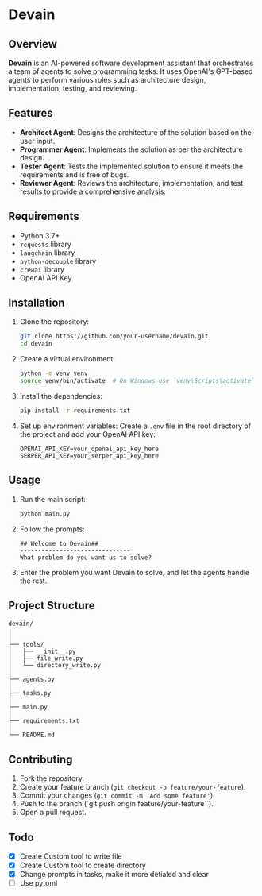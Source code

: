 
# Devain

## Overview

**Devain** is an AI-powered software development assistant that orchestrates a team of agents to solve programming tasks. It uses OpenAI's GPT-based agents to perform various roles such as architecture design, implementation, testing, and reviewing.

## Features

- **Architect Agent**: Designs the architecture of the solution based on the user input.
- **Programmer Agent**: Implements the solution as per the architecture design.
- **Tester Agent**: Tests the implemented solution to ensure it meets the requirements and is free of bugs.
- **Reviewer Agent**: Reviews the architecture, implementation, and test results to provide a comprehensive analysis.

## Requirements

- Python 3.7+
- `requests` library
- `langchain` library
- `python-decouple` library
- `crewai` library
- OpenAI API Key

## Installation

1. Clone the repository:
    ```sh
    git clone https://github.com/your-username/devain.git
    cd devain
    ```

2. Create a virtual environment:
    ```sh
    python -m venv venv
    source venv/bin/activate  # On Windows use `venv\Scripts\activate`
    ```

3. Install the dependencies:
    ```sh
    pip install -r requirements.txt
    ```

4. Set up environment variables:
    Create a `.env` file in the root directory of the project and add your OpenAI API key:
    ```env
    OPENAI_API_KEY=your_openai_api_key_here
    SERPER_API_KEY=your_serper_api_key_here
    ```

## Usage

1. Run the main script:
    ```sh
    python main.py
    ```

2. Follow the prompts:
    ```text
    ## Welcome to Devain##
    -------------------------------
    What problem do you want us to solve?
    ```

3. Enter the problem you want Devain to solve, and let the agents handle the rest.

## Project Structure

```plaintext
devain/
│
│ 
├── tools/
│   ├── __init__.py
│   ├── file_write.py
│   └── directory_write.py
│
├── agents.py
│
├── tasks.py
│
├── main.py
│
├── requirements.txt
│
└── README.md
```

## Contributing

1. Fork the repository.
2. Create your feature branch (`git checkout -b feature/your-feature`).
3. Commit your changes (`git commit -m 'Add some feature'`).
4. Push to the branch (`git push origin feature/your-feature``).
5. Open a pull request.

## Todo
- [x] Create Custom tool to write file
- [x] Create Custom tool to create directory
- [x] Change prompts in tasks, make it more detialed and clear
- [ ] Use pytoml

